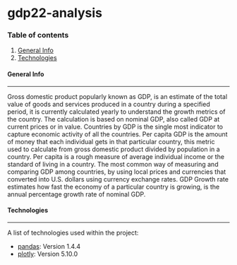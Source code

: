 # **gdp22-analysis**

### Table of contents
1. [General Info](#general-info)
2. [Technologies](#technologies)

#### General Info
***

Gross domestic product popularly known as GDP, is an estimate of the total value of goods and services produced in a country during a specified period, it is currently calculated yearly to understand the growth metrics of the country. The calculation is based on nominal GDP, also called GDP at current prices or in value. Countries by GDP is the single most indicator to capture economic activity of all the countries. Per capita GDP is the amount of money that each individual gets in that particular country, this metric used to calculate from gross domestic product divided by population in a country. Per capita is a rough measure of average individual income or the standard of living in a country. The most common way of measuring and comparing GDP among countries, by using local prices and currencies that converted into U.S. dollars using currency exchange rates. GDP Growth rate estimates how fast the economy of a particular country is growing, is the annual percentage growth rate of nominal GDP.


#### Technologies
***
A list of technologies used within the project:
* [pandas](https://pandas.pydata.org): Version 1.4.4 
* [plotly](https://plotly.com/python/): Version 5.10.0







